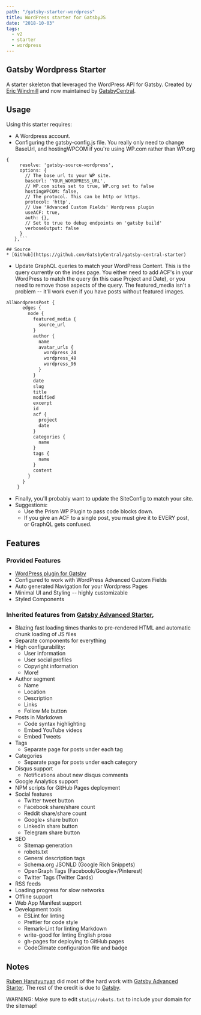 ```yaml
---
path: "/gatsby-starter-wordpress"
title: WordPress starter for GatsbyJS
date: "2018-10-03"
tags:
  - v2
  - starter
  - wordpress
---
```


## Gatsby Wordpress Starter

A starter skeleton that leveraged the WordPress API for Gatsby.
Created by [Eric Windmill](https://ericwindmill.com/) and now maintained by [GatsbyCentral](https://www.gatsbycentral.com).

## Usage

Using this starter requires:

* A Wordpress account.
* Configuring the gatsby-config.js file. You really only need to change BaseUrl, and hostingWPCOM if you're using WP.com rather than WP.org

````
{
     resolve: 'gatsby-source-wordpress',
     options: {
       // The base url to your WP site.
       baseUrl: 'YOUR_WORDPRESS_URL',
       // WP.com sites set to true, WP.org set to false
       hostingWPCOM: false,
       // The protocol. This can be http or https.
       protocol: 'http',
       // Use 'Advanced Custom Fields' Wordpress plugin
       useACF: true,
       auth: {},
       // Set to true to debug endpoints on 'gatsby build'
       verboseOutput: false
     }
   },```

## Source
* [Github](https://github.com/GatsbyCentral/gatsby-central-starter)
````

* Update GraphQL queries to match your WordPress Content. This is the query currently on the index page. You either need to add ACF's in your WordPress to match the query (in this case Project and Date), or you need to remove those aspects of the query. The featured_media isn't a problem -- it'll work even if you have posts without featured images.

```javascript
allWordpressPost {
      edges {
        node {
          featured_media {
            source_url
          }
          author {
            name
            avatar_urls {
              wordpress_24
              wordpress_48
              wordpress_96
            }
          }
          date
          slug
          title
          modified
          excerpt
          id
          acf {
            project
            date
          }
          categories {
            name
          }
          tags {
            name
          }
          content
        }
      }
    }
```

* Finally, you'll probably want to update the SiteConfig to match your site.
* Suggestions:
  * Use the Prism WP Plugin to pass code blocks down.
  * If you give an ACF to a single post, you must give it to EVERY post, or GraphQL gets confused.


## Features
### Provided Features

* [WordPress plugin for Gatsby](https://github.com/gatsbyjs/gatsby/tree/master/packages/gatsby-source-wordpress)
* Configured to work with WordPress Advanced Custom Fields
* Auto generated Navigation for your Wordpress Pages
* Minimal UI and Styling -- highly customizable
* Styled Components

### Inherited features from [Gatsby Advanced Starter](https://github.com/Vagr9K/gatsby-advanced-starter),

* Blazing fast loading times thanks to pre-rendered HTML and automatic chunk loading of JS files
* Separate components for everything
* High configurability:
  * User information
  * User social profiles
  * Copyright information
  * More!
* Author segment
  * Name
  * Location
  * Description
  * Links
  * Follow Me button
* Posts in Markdown
  * Code syntax highlighting
  * Embed YouTube videos
  * Embed Tweets
* Tags
  * Separate page for posts under each tag
* Categories
  * Separate page for posts under each category
* Disqus support
  * Notifications about new disqus comments
* Google Analytics support
* NPM scripts for GitHub Pages deployment
* Social features
  * Twitter tweet button
  * Facebook share/share count
  * Reddit share/share count
  * Google+ share button
  * LinkedIn share button
  * Telegram share button
* SEO
  * Sitemap generation
  * robots.txt
  * General description tags
  * Schema.org JSONLD (Google Rich Snippets)
  * OpenGraph Tags (Facebook/Google+/Pinterest)
  * Twitter Tags (Twitter Cards)
* RSS feeds
* Loading progress for slow networks
* Offline support
* Web App Manifest support
* Development tools
  * ESLint for linting
  * Prettier for code style
  * Remark-Lint for linting Markdown
  * write-good for linting English prose
  * gh-pages for deploying to GitHub pages
  * CodeClimate configuration file and badge

## Notes

[Ruben Harutyunyan](https://github.com/Vagr9K) did most of the hard work with [Gatsby Advanced Starter](https://github.com/Vagr9K/gatsby-advanced-starter).
The rest of the credit is due to [Gatsby](https://github.com/gatsbyjs/gatsby/).

WARNING: Make sure to edit `static/robots.txt` to include your domain for the sitemap!
